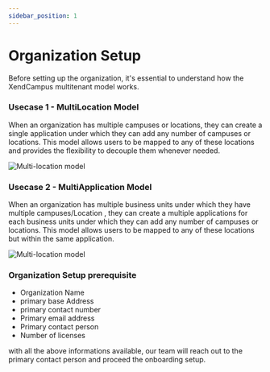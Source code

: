 ```yaml
---
sidebar_position: 1
---
```


# Organization Setup

Before setting up the organization, it's essential to understand how the XendCampus multitenant model works.

### **Usecase 1 - MultiLocation Model**

When an organization has multiple campuses or locations, they can create a single application under which they can add any number of campuses or locations. This model allows users to be mapped to any of these locations and provides the flexibility to decouple them whenever needed.


![Multi-location model](/img/multilocation-model.png)


### **Usecase 2 - MultiApplication Model**

When an organization has multiple business units under which they have multiple campuses/Location , they can create a multiple applications for each business units under which they can add any number of campuses or locations. This model allows users to be mapped to any of these locations but within the same application.


![Multi-location model](/img/multiapplication-model.png)


### **Organization Setup prerequisite** ###

<ul>
<li>Organization Name</li>
<li>primary base Address </li>
<li>primary contact number</li>
<li>Primary email address</li>
<li>Primary contact person</li>
<li>Number of licenses</li>
</ul>

with all the above informations available, our team will reach out to the primary contact person and proceed the onboarding setup.

